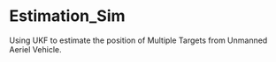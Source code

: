 # Estimation_Sim

Using UKF to estimate the position of Multiple Targets from Unmanned Aeriel Vehicle.
